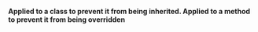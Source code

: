 **Applied to a class to prevent it from being inherited. Applied to a method to prevent it from being overridden**